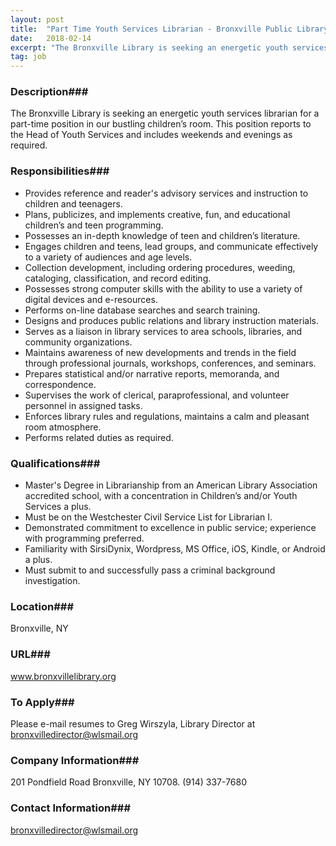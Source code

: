 ```yaml
---
layout: post
title:  "Part Time Youth Services Librarian - Bronxville Public Library"
date:   2018-02-14
excerpt: "The Bronxville Library is seeking an energetic youth services librarian for a part-time position in our bustling children’s room. This position reports to the Head of Youth Services and includes weekends and evenings as required. "
tag: job
---
```


### Description###

The Bronxville Library is seeking an energetic youth services librarian for a part-time position in our bustling children’s room. This position reports to the Head of Youth Services and includes weekends and evenings as required. 


### Responsibilities###

-	Provides reference and reader's advisory services and instruction to children and teenagers.
-	Plans, publicizes, and implements creative, fun, and educational children’s and teen programming.
-	Possesses an in-depth knowledge of teen and children’s literature.
-	Engages children and teens, lead groups, and communicate effectively to a variety of audiences and age levels. 
-	Collection development, including ordering procedures, weeding, cataloging, classification, and record editing. 
-	Possesses strong computer skills with the ability to use a variety of digital devices and e-resources.
-	Performs on-line database searches and search training. 
-	Designs and produces public relations and library instruction materials.         
-	Serves as a liaison in library services to area schools, libraries, and community organizations.
-	Maintains awareness of new developments and trends in the field through professional journals, workshops, conferences, and seminars.
-	Prepares statistical and/or narrative reports, memoranda, and correspondence.
-	Supervises the work of clerical, paraprofessional, and volunteer personnel in assigned tasks.
-	Enforces library rules and regulations, maintains a calm and pleasant room atmosphere.
-	Performs related duties as required.



### Qualifications###

-	Master's Degree in Librarianship from an American Library Association accredited school, with a concentration in Children’s and/or Youth Services a plus.
-	Must be on the Westchester Civil Service List for Librarian I.
-	Demonstrated commitment to excellence in public service; experience with programming preferred. 
-	Familiarity with SirsiDynix, Wordpress, MS Office, iOS, Kindle, or Android a plus. 
-	Must submit to and successfully pass a criminal background investigation.





### Location###

Bronxville, NY


### URL###

www.bronxvillelibrary.org

### To Apply###

Please e-mail resumes to Greg Wirszyla, Library Director at bronxvilledirector@wlsmail.org


### Company Information###

201 Pondfield Road Bronxville, NY 10708. (914) 337-7680


### Contact Information###

bronxvilledirector@wlsmail.org

